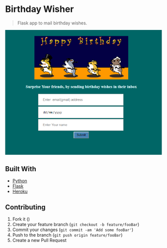 # Birthday Wisher



> Flask app to mail birthday wishes.





![](https://github.com/p-rit/brthday-wishr/blob/master/static/image/Capture.PNG)





## Built With

* [Python](https://www.python.org/) 
* [Flask](http://flask.pocoo.org/) 
* [Heroku](https://dashboard.heroku.com/) 


## Contributing

1. Fork it ()
2. Create your feature branch (`git checkout -b feature/fooBar`)
3. Commit your changes (`git commit -am 'Add some fooBar'`)
4. Push to the branch (`git push origin feature/fooBar`)
5. Create a new Pull Request



